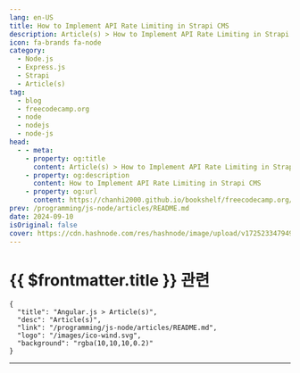 ```yaml
---
lang: en-US
title: How to Implement API Rate Limiting in Strapi CMS
description: Article(s) > How to Implement API Rate Limiting in Strapi CMS
icon: fa-brands fa-node
category: 
  - Node.js
  - Express.js
  - Strapi
  - Article(s)
tag: 
  - blog
  - freecodecamp.org
  - node
  - nodejs
  - node-js
head:
  - - meta:
    - property: og:title
      content: Article(s) > How to Implement API Rate Limiting in Strapi CMS
    - property: og:description
      content: How to Implement API Rate Limiting in Strapi CMS
    - property: og:url
      content: https://chanhi2000.github.io/bookshelf/freecodecamp.org/implement-api-rate-limiting-in-strapi.html
prev: /programming/js-node/articles/README.md
date: 2024-09-10
isOriginal: false
cover: https://cdn.hashnode.com/res/hashnode/image/upload/v1725233479497/7c12e6e4-a6d7-433a-b23b-f25c33037ffa.jpeg
---
```


# {{ $frontmatter.title }} 관련

```component VPCard
{
  "title": "Angular.js > Article(s)",
  "desc": "Article(s)",
  "link": "/programming/js-node/articles/README.md",
  "logo": "/images/ico-wind.svg",
  "background": "rgba(10,10,10,0.2)"
}
```

---

<SiteInfo
  name="How to Implement API Rate Limiting in Strapi CMS"
  desc="Implementing rate limiting in web applications is a necessary web development best practice. In an article published earlier, I delved deep into the benefits and real life use cases of API rate limiting. Some of the benefits include its use by develo..."
  url="https://freecodecamp.org/news/implement-api-rate-limiting-in-strapi/"
  logo="https://cdn.freecodecamp.org/universal/favicons/favicon.ico"
  preview="https://cdn.hashnode.com/res/hashnode/image/upload/v1725233479497/7c12e6e4-a6d7-433a-b23b-f25c33037ffa.jpeg"/>

<!-- TODO: 작성 -->

<!-- 
Implementing rate limiting in web applications is a necessary web development best practice. In an <a href="https://www.freecodecamp.org/news/what-is-rate-limiting-web-apis/">article</a> published earlier, I delved deep into the benefits and real life use cases of API rate limiting.

Some of the benefits include its use by developers to restrict malicious access to websites, prevent DDoS attacks, conserve website resources, and ensure optimal web server performance.

This article covers the practical aspects of implementing rate limits in a Strapi application using several packages and techniques.

Let's get started.

---

## -table-of-contents">Table of Contents

- <a class="post-section-overview" href="#heading-demo-project">Demo Project</a>
<li><a class="post-section-overview" href="#heading-koa2-rate-limit">Koa Rate Limiter</a>
<li><a class="post-section-overview" href="#heading-custom-strapi-api-rate-limiter">Custom Strapi Api Rate Limiter</a>
<li><a class="post-section-overview" href="#heading-express-rate-limiter-implementation">Express-rate-limiter Implementation</a>
<li><a class="post-section-overview" href="#heading-conclusion">Conclusion</a>

---

## Demo Project

We'll be building an e-commerce site using <a href="https://strapi.io/">Strapi</a> as our backend framework. We'll then set up a rate limiter in our Strapi application to help guarantee our backend security. Postman will serve as our tool for testing the API endpoints. Let's go on to create a default Strapi application.

To create a strapi application, enter `npx create-strapi-app@latest {project name}` on the command line and follow the commands provided. To make the installation more straightforward, stick with the *quick start* installation method and your app should be ready.

This installation modality automatically sets up an easy-to-use SQLite database. However, you could choose to use any other SQL database supported by Strapi.

Alternatively, you can download the starter repo for the project from <a href="https://github.com/oluwatobi2001/Strapi-default">here</a> and install the necessary dependencies via `npm install`. Thereafter, you can execute the Strapi application by navigating to the Strapi application code folder on the command line and run `npm run develop`.

<img src="https://hackmd.io/_uploads/BkRn2PqrR.png" alt="Strapi Setup" width="798" height="384" loading="lazy">

On successful execution, you will be provided with the link to the localhost address to customize the application.

<img src="https://hackmd.io/_uploads/SkkSavcS0.png" alt="Strapi launch" width="853" height="177" loading="lazy">

Navigating to the link will require you to create an admin login mail and password. Successful completion of this step will give you access to the backend dashboard.

<img src="https://hackmd.io/_uploads/S1Vqxd5B0.png" alt="strapi login UI" width="720" height="606" loading="lazy">

You can utilize the Strapi dashboard UI to create APIs, or you can generate an API using `npm generate`. The APIs created will be used in completing the setup for the rate limiting functionality. We will be creating a product store for our e-commerce site. To easily set up products, kindly navigate to the Content-Type builder tab on the sidebar.  

<img src="https://hackmd.io/_uploads/r1RzbO5BC.png" alt="strapi dashboard" width="1286" height="641" loading="lazy">

The content-Type builder manager allows you to create various collections which will come in handy when setting up your APIs. In this case, the product and category collections will be created to enable you set up your product catalogues.

<img src="https://hackmd.io/_uploads/B16rbu5rA.png" alt="Creating a category endpoint" width="1121" height="462" loading="lazy">

<img src="https://hackmd.io/_uploads/SJhdb_qSR.png" alt="Creating a product entry" width="1105" height="453" loading="lazy">

After completing the creation of the collection types, you can easily add your products seamlessly into the backend database. In my case, I created phone brand products for sale.

<img src="https://hackmd.io/_uploads/HyR9JT6fR.jpg" alt="Product creation demo" width="785" height="345" loading="lazy">

Also noteworthy is that the collections we created in the Strapi dashboard automatically creates an API folder for us within our codebase. We will then be working on the project codebase subsequently.

The next step in this tutorial is to set up an efficient rate limiter for our Strapi APIs created in the repo using the tools discussed above.

---

## -koa2-rate-limit">koa2-rate-limit

In this section, we will be using the koa2-rate-limit package to build our project rate limiter. To install the package, navigate to your project folder on the command line and execute `npm i koa2-rate-limit`. On successful installation, navigate to the middleware subfolder within the API folder and create a code file. For ease of integration, name it as **rateLimit.js**.

After that, within the rate limit file, import and initialize the koa2-rate limit package.

```js
const RateLimit = require("koa2-ratelimit").RateLimit;
```

Afterwards, we can configure the koa rate limiter to a specified time interval frame and the total number of requests.

```js
module.exports = (config, { strapi }) => {
  // Configuring the rate limiter middleware
  const limiter = RateLimit.middleware({
    interval: { min: 1 }, // Time window in minutes
    max: 3, // Maximum number of requests per interval
 });
```

In the code above, the rate limiter middleware was invoked and the time interval in which the rate limit gets applied was set to 1 minute. The maximum number of requests (max) was set to 3 for this tutorial. You can tweak this to suit your preference.

```js
  return async (ctx, next) => {


    try {
      // Apply the rate limiter to the current request
      await limiter(ctx, next);
 } catch (err) {
      if (err.status === 429) {
        // Handle rate limit exceeded error
        strapi.log.warn('Rate limit exceeded.');
        ctx.status = 429;
        ctx.body = {
          statusCode: 429,
          error: 'Too Many Requests',
          message: 'You have exceeded the maximum number of requests. Please try again later.',
 };
 } else {
        // Re-throw other errors to be handled by Strapi's error-handling middleware
        throw err;
 }
 }
```

The code above defines a middleware which gets executed whenever a function is made on any API. If the requests exceed the given maximum, an error code is outputted. Below is the full code.

```js

'use strict';

/**
 * `RateLimit` middleware
 */
const RateLimit = require("koa2-ratelimit").RateLimit;

module.exports = (config, { strapi }) => {
  // Configuring the rate limiter middleware
  const limiter = RateLimit.middleware({
    interval: { min: 1 }, // Time window in minutes
    max: 3, // Maximum number of requests per interval
 });

  return async (ctx, next) => {

    try {
      // Apply the rate limiter to the current request
      await limiter(ctx, next);
 } catch (err) {
      if (err.status === 429) {
        // Handle rate limit exceeded error
        strapi.log.warn('Rate limit exceeded.');
        ctx.status = 429;
        ctx.body = {
          statusCode: 429,
          error: 'Too Many Requests',
          message: 'You have exceeded the maximum number of requests. Please try again later.',
 };
 } else {
        // Re-throw other errors to be handled by Strapi's error-handling middleware
        throw err;
 }
 }

 };
};
```

To ensure its seamless integration to all APIs within the Strapi project, the admin middlewares must also be configured.

```js
cconst rateLimit = require('../middlewares/rateLimit');

module.exports = [
 'strapi::logger',
 'strapi::errors',
 'strapi::security',
 'strapi::cors',
 'strapi::poweredBy',
 'strapi::query',
 'strapi::body',
 'strapi::session',
 'strapi::favicon',
 'strapi::public',

 {
   name: 'global::rateLimit',
   config: {},
 },
];
```

With this, we have successfully configured the rate limiter powered by koa2-ratelimiter. Here are pictures of its execution.

<img src="https://hackmd.io/_uploads/Bybbd-hj0.png" alt="Postman testing the categories endpoint" width="867" height="493" loading="lazy">

<img src="https://hackmd.io/_uploads/r1Zb_-3jC.png" alt="rate limiting error response output" width="952" height="503" loading="lazy">

---

## -custom-strapi-api-rate-limiter">Custom Strapi Api Rate Limiter

Within the **rateLimit** file in the **API/middlewares** folder, create a custom rate limiter by initializing a memory store.

```js
const requestCounts = new Map();
```

Thereafter, define your rate limit function and then configure the rate limiter.

```js
module.exports = (config, { strapi }) => {

  const rateLimitConfig = strapi.config.get('admin.rateLimit', {
    interval: 60 * 1000,  
    max: 3,  
 });
```

The time interval above is 1 minute while the maximum number of requests that can be made within the specified time interval is 3. You can tweak it to suit your preference.

```js
return async (ctx, next) => {

    const ip = ctx.ip; 
    const currentTime = Date.now();

    if (!requestCounts.has(ip)) {

      requestCounts.set(ip, { count: 1, startTime: currentTime });
 } else {
      const requestInfo = requestCounts.get(ip);


      if (currentTime - requestInfo.startTime > rateLimitConfig.interval) {
        requestInfo.count = 1;
        requestInfo.startTime = currentTime;
 } else {

 }


      if (requestInfo.count > rateLimitConfig.max) {
        strapi.log.warn(`Rate limit exceeded for IP: ${ip}`);

        ctx.status = 429;
        ctx.body = {
          statusCode: 429,
          error: 'Too Many Requests',
          message: 'You have exceeded the maximum number of requests. Please try again later.',
 };
        return;
 }
 }

    await next();
 };
};
```

Afterwards, a middleware is defined which obtains the user IP address and then stores it in the memory store. The time interval is also set from the current time the request is made and the request count gets updated with every new request made.

If the requests made exceed the maximum expected requests within the time interval of 1 minute in our case, an error is thrown. Here is the full code below.

```js
'use strict';
const requestCounts = new Map();

module.exports = (config, { strapi }) => {

  const rateLimitConfig = strapi.config.get('admin.rateLimit', {
    interval: 60 * 1000,  
    max: 3,  
 });

  return async (ctx, next) => {

    const ip = ctx.ip; 
    const currentTime = Date.now();

    if (!requestCounts.has(ip)) {

      requestCounts.set(ip, { count: 1, startTime: currentTime });
 } else {
      const requestInfo = requestCounts.get(ip);


      if (currentTime - requestInfo.startTime > rateLimitConfig.interval) {
        requestInfo.count = 1;
        requestInfo.startTime = currentTime;
 } else {

        requestInfo.count += 1;
 }


      if (requestInfo.count > rateLimitConfig.max) {


        ctx.status = 429;
        ctx.body = {
          statusCode: 429,
          error: 'Too Many Requests',
          message: 'You have exceeded the maximum number of requests. Please try again later.',
 };
        return;
 }
 }

    await next();
 };
};
```

Here is a demo of the project.

<img src="https://hackmd.io/_uploads/BkIyHZ2j0.png" alt="fetching the categories on Postman" width="792" height="505" loading="lazy">

<img src="https://hackmd.io/_uploads/HyxgHW2i0.png" alt="rate limiting error on Postman" width="943" height="509" loading="lazy">

### -express-rate-limiter-implementation">Express-rate-limiter Implementation

Express rate limiter is also another important package that can be used to implement rate limiting in our project. Right now, this package will be used to implement a route-specific API rate limiting.

The next step in this tutorial is setting up an efficient rate limiter for our Strapi APIs created in the repo.

To set up rate limiters on our Strapi applications, we'll be working mainly on the **routes** file. This can be navigated to by accessing the **src** folder within the project root directory. Within the **src** folder, navigate to the **API** folder which contains all the API files for the collections created in the Strapi dashboard.

<img src="https://hackmd.io/_uploads/S1ERbxndR.png" alt="the product route directory" width="239" height="548" loading="lazy">

The rate limiter will be enforced in the routes section of each API. For this tutorial, I will be using the products API as a demo API in this article.

```js
'use strict';


/**
 * product router
 */

const { createCoreRouter } = require('@strapi/strapi').factories;

module.exports = createCoreRouter('api::product.product');
```

This is the initial code setup in the **routes.js** file in our product API folder. The rate limiting tool of choice for this tutorial is express-rate-limit as it offers much simplicity and user-friendliness coupled with its efficiency. Here is a link to its <a href="https://www.npmjs.com/package/express-rate-limit">documentation</a>. To get this installed, navigate to the command line of the project directory and run

<pre class="language-bash" tabindex="0"><code class="language-bash">npm install express-rate-limit
```

On completion of its installation, we will be initializing it in the **products** file already created within the **routes** folder as follows.

```js
const { rateLimit } = require("express-rate-limit");
```

Go on and configure the rate limiter to your desired specifications.

```js
const rateLimit = require('express-rate-limit');

const limiter = rateLimit({
  windowMs: 3 * 60 * 1000, // 3 minutes
  max: 2, // limit each IP to 2 requests per windowMs
  handler: async (req, res, next) => {
    const ctx = strapi.requestContext.get();
    ctx.status = 429;
    ctx.body = {
      message: "Too many requests",
      policy: "rate limit"
    };
    // Ensure the response is ended after setting the response body and status
    ctx.res.end();
  }
});

module.exports = limiter;
```

The code above serves to configure the rate limiting parameters we intend to use for the file.

`windowMs` represents the time interval in milliseconds for the number of requests. In our case, we specified a time of 3 minutes. Also, we specified the maximum number of requests that can be made within that same time frame. In our case, we used 2 for demo purposes.

However, the `limit` parameter also serves as an alternative to `max` parameter. Also included is the handler function that gets executed whenever the requests exceed the set number. It returns an **Error 429** with an error body containing “Too many requests”.

```js

const { createCoreRouter } = require('@strapi/strapi').factories;

module.exports = createCoreRouter('api::product.product', {
  config: {
    find: {
      middlewares: [
        async (ctx, next) => {
          await new Promise((resolve, reject) => {
            limiter(ctx.req, ctx.res, (error) => {
              if (error) {
                ctx.status = 429;
                ctx.body = { error: error.message };
                reject(error);
              } else {
                resolve();
              }
            });
          });
          await next();
        }
      ]
    }
  }
});
```

The above code illustrates the use of the Strapi API middleware which serves to ensure that the rate limit is fulfilled before the onward execution of the API requests. It also ensures that the request is terminated when the rate limit gets exceeded. Here is the final code for the project.

```js
'use strict';

/**
 * product router
 */

const { createCoreRouter } = require('@strapi/strapi').factories;
const rateLimit = require('express-rate-limit');

const limiter = rateLimit({
  windowMs: 3 * 60 * 1000, // 3 minutes
  max: 2, // limit each IP to 2 requests per windowMs
  handler: async (req, res, next) => {
    const ctx = strapi.requestContext.get();
    ctx.status = 429;
    ctx.body = {
      message: 'Too many requests',
      policy: 'rate limit'
    };
    // Ensure the response is ended after setting the response body and status
    ctx.res.end();
  }
});

module.exports = createCoreRouter('api::product.product', {
  config: {
    find: {
      middlewares: [
        async (ctx, next) => {
          await new Promise((resolve, reject) => {
            limiter(ctx.req, ctx.res, (error) => {

              if (error) {
                ctx.status = 429;
                ctx.body = { error: error.message };
                reject(error);
              } else {
                resolve();
              }
            });
          });
          if (ctx.status !== 429) {
            await next();
          }
        }
      ]
    }
  }
});
```

Here is an image showing the rate limiting functionality.

<img src="https://hackmd.io/_uploads/S116Wu9BR.png" alt="product endpoint testing in Postman" width="802" height="516" loading="lazy">

<img src="https://hackmd.io/_uploads/S1zMGO5B0.png" alt="ratelimit successfully executed" width="738" height="432" loading="lazy">

You can also download the final code for the project <a href="https://github.com/oluwatobi2001/Strapi-project">here</a>. Having completed this, you can then go ahead to test the rate limiting functionality of your API. The Strapi application can be run by executing `npm run develop` in the command line.

---

## Conclusion

With this, we have come to the end of the tutorial. We hope you’ve learned essentially about rate limiting, its uses, tools and best practices.

You can also design multiple rate limiters within the code and implement them in any endpoint of your choice to test it out.

Feel free to drop any questions or comments. Happy coding!

-->

